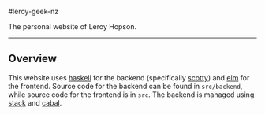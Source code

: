 #leroy-geek-nz

The personal website of Leroy Hopson.

-------------------------------------

## Overview
This website uses [haskell](https://haskell.org) for the backend (specifically [scotty](https://github.com/scotty-web/scotty#readme))
and [elm](https://elm-lang.org) for the frontend.
Source code for the backend can be found in `src/backend`, while source code for the frontend is in `src`.
The backend is managed using [stack](https://github.com/commercialhaskell/stack#readme) and [cabal](https://www.haskell.org/cabal).
